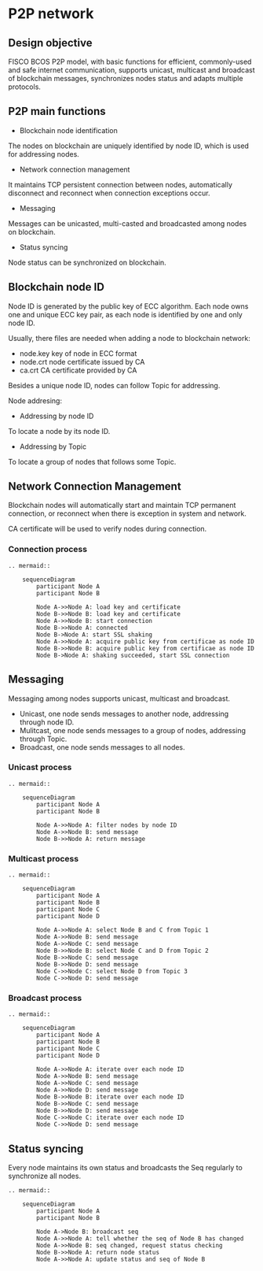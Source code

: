 # P2P network

## Design objective

FISCO BCOS P2P model, with basic functions for efficient, commonly-used and safe internet communication, supports unicast, multicast and broadcast of blockchain messages, synchronizes nodes status and adapts multiple protocols.

## P2P main functions

- Blockchain node identification

The nodes on blockchain are uniquely identified by node ID, which is used for addressing nodes.

- Network connection management

It maintains TCP persistent connection between nodes, automatically disconnect and reconnect when connection exceptions occur.

- Messaging

Messages can be unicasted, multi-casted and broadcasted among nodes on blockchain.

- Status syncing

Node status can be synchronized on blockchain.

## Blockchain node ID

Node ID is generated by the public key of ECC algorithm. Each node owns one and unique ECC key pair, as each node is identified by one and only node ID.

Usually, there files are needed when adding a node to blockchain network:

- node.key key of node in ECC format
- node.crt node certificate issued by CA
- ca.crt CA certificate provided by CA

Besides a unique node ID, nodes can follow Topic for addressing.

Node addresing:

- Addressing by node ID

To locate a node by its node ID.

- Addressing by Topic

To locate a group of nodes that follows some Topic.

## Network Connection Management

Blockchain nodes will automatically start and maintain TCP permanent connection, or reconnect when there is exception in system and network.

CA certificate will be used to verify nodes during connection.

### Connection process

```eval_rst
.. mermaid::

    sequenceDiagram
        participant Node A
        participant Node B

        Node A->>Node A: load key and certificate
        Node B->>Node B: load key and certificate
        Node A->>Node B: start connection
        Node B->>Node A: connected 
        Node B->Node A: start SSL shaking
        Node A->>Node A: acquire public key from certificae as node ID
        Node B->>Node B: acquire public key from certificae as node ID
        Node B->Node A: shaking succeeded, start SSL connection

```

## Messaging

Messaging among nodes supports unicast, multicast and broadcast.

- Unicast, one node sends messages to another node, addressing through node ID.
- Mulitcast, one node sends messages to a group of nodes, addressing through Topic.
- Broadcast, one node sends messages to all nodes.

### Unicast process

```eval_rst
.. mermaid::

    sequenceDiagram
        participant Node A
        participant Node B

        Node A->>Node A: filter nodes by node ID
        Node A->>Node B: send message
        Node B->>Node A: return message

```

### Multicast process

```eval_rst
.. mermaid::

    sequenceDiagram
        participant Node A
        participant Node B
        participant Node C
        participant Node D

        Node A->>Node A: select Node B and C from Topic 1
        Node A->>Node B: send message
        Node A->>Node C: send message
        Node B->>Node B: select Node C and D from Topic 2
        Node B->>Node C: send message
        Node B->>Node D: send message
        Node C->>Node C: select Node D from Topic 3
        Node C->>Node D: send message

```

### Broadcast process

```eval_rst
.. mermaid::

    sequenceDiagram
        participant Node A
        participant Node B
        participant Node C
        participant Node D

        Node A->>Node A: iterate over each node ID
        Node A->>Node B: send message
        Node A->>Node C: send message
        Node A->>Node D: send message
        Node B->>Node B: iterate over each node ID
        Node B->>Node C: send message
        Node B->>Node D: send message
        Node C->>Node C: iterate over each node ID
        Node C->>Node D: send message

```

## Status syncing

Every node maintains its own status and broadcasts the Seq regularly to synchronize all nodes.

```eval_rst
.. mermaid::

    sequenceDiagram
        participant Node A
        participant Node B

        Node A->Node B: broadcast seq
        Node A->>Node A: tell whether the seq of Node B has changed
        Node A->>Node B: seq changed, request status checking
        Node B->>Node A: return node status
        Node A->>Node A: update status and seq of Node B

```
